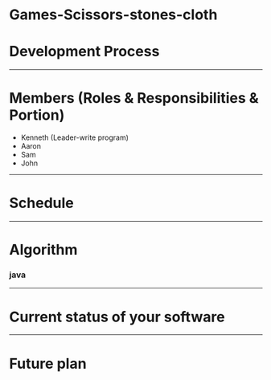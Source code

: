 # Games-Scissors-stones-cloth
# Development Process<br />
---------------------------------------
# Members (Roles & Responsibilities & Portion)<br />
* Kenneth (Leader-write program)<br />
* Aaron<br />
* Sam<br />
* John<br />
---------------------------------------
# Schedule<br />
---------------------------------------
# Algorithm<br />
### java<br />
---------------------------------------
# Current status of your software<br />
---------------------------------------
# Future plan<br />
